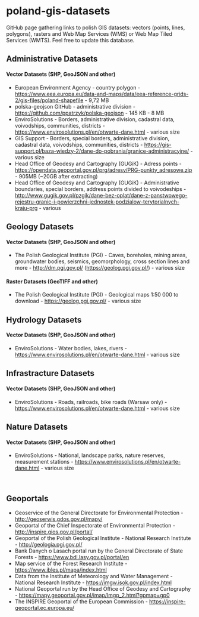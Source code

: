 # poland-gis-datasets
GitHub page gathering links to polish GIS datasets: vectors (points, lines, polygons), rasters and Web Map Services (WMS) or Web Map Tiled Services (WMTS). Feel free to update this database.

## Administrative Datasets
#### Vector Datasets (SHP, GeoJSON and other)
- European Environment Agency - country polygon - https://www.eea.europa.eu/data-and-maps/data/eea-reference-grids-2/gis-files/poland-shapefile - 9,72 MB
- polska-geojson GitHub - administrative division - https://github.com/ppatrzyk/polska-geojson - 145 KB - 8 MB
- EnviroSolutions - Borders, administrative division, cadastral data, voivodships, communities, districts - https://www.envirosolutions.pl/en/otwarte-dane.html - various size
- GIS Support - Borders, special borders, administrative division, cadastral data, voivodships, communities, districts - https://gis-support.pl/baza-wiedzy-2/dane-do-pobrania/granice-administracyjne/ - various size
- Head Office of Geodesy and Cartography (GUGiK) - Adress points - https://opendata.geoportal.gov.pl/prg/adresy/PRG-punkty_adresowe.zip - 905MB (~20GB after extracting)
- Head Office of Geodesy and Cartography (GUGiK)  - Administrative boundaries, special borders, address points divided to voivodeships - http://www.gugik.gov.pl/pzgik/dane-bez-oplat/dane-z-panstwowego-rejestru-granic-i-powierzchni-jednostek-podzialow-terytorialnych-kraju-prg - various

## Geology Datasets
#### Vector Datasets (SHP, GeoJSON and other)
- The Polish Geological Institute (PGI) - Caves, boreholes, mining areas, groundwater bodies, seismics, geomorphology, cross section lines and more - http://dm.pgi.gov.pl/ (https://geolog.pgi.gov.pl/) - various size

#### Raster Datasets (GeoTIFF and other)
- The Polish Geological Institute (PGI) - Geological maps 1:50 000 to download - https://geolog.pgi.gov.pl/ - various size

## Hydrology Datasets
#### Vector Datasets (SHP, GeoJSON and other)
- EnviroSolutions - Water bodies, lakes, rivers - https://www.envirosolutions.pl/en/otwarte-dane.html - various size

## Infrastracture Datasets
#### Vector Datasets (SHP, GeoJSON and other)
- EnviroSolutions - Roads, railroads, bike roads (Warsaw only) - https://www.envirosolutions.pl/en/otwarte-dane.html - various size

## Nature Datasets
#### Vector Datasets (SHP, GeoJSON and other)
- EnviroSolutions - National, landscape parks, nature reserves, measurement stations - https://www.envirosolutions.pl/en/otwarte-dane.html - various size

<br />

## Geoportals
- Geoservice of the General Directorate for Environmental Protection - http://geoserwis.gdos.gov.pl/mapy/
- Geoportal of the Chief Inspectorate of Environmental Protection - http://inspire.gios.gov.pl/portal/
- Geoportal of the Polish Geological Institute - National Research Institute - http://geologia.pgi.gov.pl/
- Bank Danych o Lasach portal run by the General Directorate of State Forests - https://www.bdl.lasy.gov.pl/portal/en
- Map service of the Forest Research Institute - https://www.ibles.pl/mapa/index.html
- Data from the Institute of Meteorology and Water Management - National Research Institute - https://imgw.isok.gov.pl/index.html
- National Geoportal run by the Head Office of Geodesy and Cartography - https://mapy.geoportal.gov.pl/imap/Imgp_2.html?gpmap=gp0
- The INSPIRE Geoportal of the European Commission - https://inspire-geoportal.ec.europa.eu/

